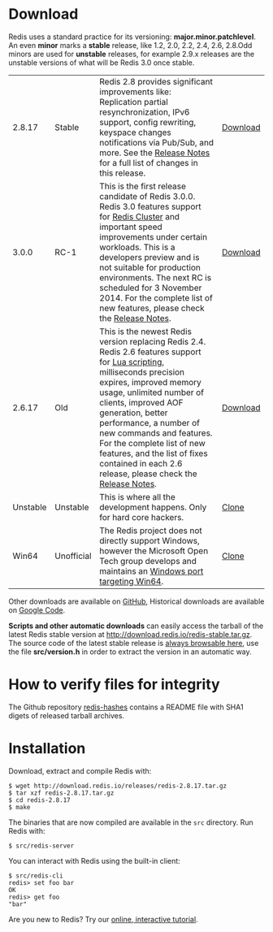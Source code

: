 Download
===

Redis uses a standard practice for its versioning:
**major.minor.patchlevel**.
An even **minor** marks a **stable** release, like 1.2, 2.0, 2.2, 2.4, 2.6, 2.8.Odd minors are used for **unstable** releases, for example 2.9.x releases are the unstable versions of what will be Redis 3.0 once stable.

<table class="versions">

  <tr class="current">
    <td>2.8.17</td>
    <td>Stable</td>
    <td>Redis 2.8 provides significant improvements like: Replication partial resynchronization, IPv6 support, config rewriting, keyspace changes notifications via Pub/Sub, and more. See the <a href="https://github.com/antirez/redis/raw/2.8/00-RELEASENOTES">Release Notes</a> for a full list of changes in this release.</td>
    <td>
      <a href="http://download.redis.io/releases/redis-2.8.17.tar.gz">Download</a>
    </td>
  </tr>

  <tr>
    <td>3.0.0</td>
    <td>RC-1</td>
    <td>This is the first release candidate of Redis 3.0.0.
    Redis 3.0 features support for <a href="/topics/cluster-tutorial">Redis Cluster</a> and important speed improvements under certain workloads. This is a developers preview and is not suitable for production environments. The next RC is scheduled for 3 November 2014. For the complete list of new features, please check the <a href="https://github.com/antirez/redis/raw/3.0/00-RELEASENOTES">Release Notes</a>.
    <br>
    <td>
      <a href="https://github.com/antirez/redis/archive/3.0.0-rc1.tar.gz">Download</a>
    </td>
  </tr>

  <tr>
    <td>2.6.17</td>
    <td>Old</td>
    <td>This is the newest Redis version replacing Redis 2.4.
    Redis 2.6 features support for <a href="/commands/eval">Lua scripting</a>, milliseconds precision expires, improved memory usage, unlimited number of clients, improved AOF generation, better performance, a number of new commands and features. For the complete list of new features, and the list of fixes contained in each 2.6 release, please check the <a href="https://github.com/antirez/redis/raw/2.6/00-RELEASENOTES">Release Notes</a>.
    <br>
    <td>
      <a href="http://download.redis.io/releases/redis-2.6.17.tar.gz">Download</a>
    </td>
  </tr>

  <tr>
    <td>Unstable</td>
    <td>Unstable</td>
    <td>This is where all the development happens. Only for hard core hackers.
    <td>
      <a href="https://github.com/antirez/redis/tree/unstable">Clone</a>
    </td>
  </tr>

  <tr>
    <td>Win64</td>
    <td>Unofficial</td>
    <td>The Redis project does not directly support Windows, however the Microsoft Open Tech group develops and maintains an <a href="https://github.com/MSOpenTech/redis">Windows port targeting Win64</a>.
    <td>
      <a href="https://github.com/MSOpenTech/redis">Clone</a>
    </td>
  </tr>

</table>

Other downloads are available on [GitHub](https://github.com/antirez/redis/downloads), Historical downloads are available on [Google Code](http://code.google.com/p/redis/downloads/list?can=1).

**Scripts and other automatic downloads** can easily access the tarball of the latest Redis stable version at <a href="http://download.redis.io/redis-stable.tar.gz">http://download.redis.io/redis-stable.tar.gz</a>. The source code of the latest stable release is [always browsable here](http://download.redis.io/redis-stable), use the file **src/version.h** in order to extract the version in an automatic way.

How to verify files for integrity
===

The Github repository <a href="https://github.com/antirez/redis-hashes/blob/master/README">redis-hashes</a> contains a README file with SHA1 digets of released tarball archives.

Installation
===

Download, extract and compile Redis with:

    $ wget http://download.redis.io/releases/redis-2.8.17.tar.gz
    $ tar xzf redis-2.8.17.tar.gz
    $ cd redis-2.8.17
    $ make

The binaries that are now compiled are available in the `src` directory. Run Redis with:

    $ src/redis-server

You can interact with Redis using the built-in client:

    $ src/redis-cli
    redis> set foo bar
    OK
    redis> get foo
    "bar"

Are you new to Redis? Try our [online, interactive tutorial](http://try.redis-db.com).

